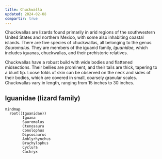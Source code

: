 ```yaml
---
title: Chuckwalla
updated: 2024-02-08
compartir: true
---
```


Chuckwallas are lizards found primarily in arid regions of the southwestern United States and northern Mexico, with some also inhabiting coastal islands. There are five species of chuckwallas, all belonging to the genus _Sauromalus_. They are members of the iguanid family, _Iguanidae_, which includes iguanas, chuckwallas, and their prehistoric relatives.

Chuckwallas have a robust build with wide bodies and flattened midsections. Their bellies are prominent, and their tails are thick, tapering to a blunt tip. Loose folds of skin can be observed on the neck and sides of their bodies, which are covered in small, coarsely granular scales. Chuckwallas vary in length, ranging from 15 inches to 30 inches.

## Iguanidae (lizard family)

<!-- <img alt="iguanidae lizarf family" src="https://raw.githubusercontent.com/semanticdata/public-test/main/PNG/iguanidae-lizard-family.png" /> -->

```mermaid
mindmap
  root((Iguanidae))
	    Iguana
	    Sauromalus
	    Ctenosaura
	    Conolophus
	    Dipsosaurus
	    Amblyrhynchus
	    Brachylophus
	    Cyclura
	    Cachryx
```
